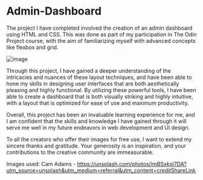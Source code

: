 # Admin-Dashboard

The project I have completed involved the creation of an admin dashboard using HTML and CSS. This was done as part of my participation in The Odin Project course, with the aim of familiarizing myself with advanced concepts like flexbox and grid.

![image](https://user-images.githubusercontent.com/105807191/225992869-f70832a3-84b5-4580-a39d-4aff1d85804b.png)

Through this project, I have gained a deeper understanding of the intricacies and nuances of these layout techniques, and have been able to hone my skills in designing user interfaces that are both aesthetically pleasing and highly functional. By utilizing these powerful tools, I have been able to create a dashboard that is both visually striking and highly intuitive, with a layout that is optimized for ease of use and maximum productivity.

Overall, this project has been an invaluable learning experience for me, and I am confident that the skills and knowledge I have gained through it will serve me well in my future endeavors in web development and UI design.

To all the creators who offer their images for free use, I want to extend my sincere thanks and gratitude. Your generosity is an inspiration, and your contributions to the creative community are immeasurable.

Images used:
Cam Adams - https://unsplash.com/photos/imBSxksI7DA?utm_source=unsplash&utm_medium=referral&utm_content=creditShareLink
